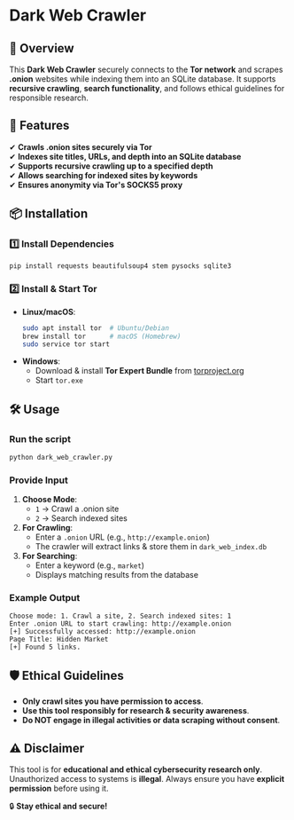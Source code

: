 # Dark Web Crawler

## 📌 Overview
This **Dark Web Crawler** securely connects to the **Tor network** and scrapes **.onion** websites while indexing them into an SQLite database. It supports **recursive crawling**, **search functionality**, and follows ethical guidelines for responsible research.

## 🚀 Features
✔ **Crawls .onion sites securely via Tor**  
✔ **Indexes site titles, URLs, and depth into an SQLite database**  
✔ **Supports recursive crawling up to a specified depth**  
✔ **Allows searching for indexed sites by keywords**  
✔ **Ensures anonymity via Tor's SOCKS5 proxy**  

## 📦 Installation
### **1️⃣ Install Dependencies**
```bash
pip install requests beautifulsoup4 stem pysocks sqlite3
```

### **2️⃣ Install & Start Tor**
- **Linux/macOS**:
  ```bash
  sudo apt install tor  # Ubuntu/Debian
  brew install tor      # macOS (Homebrew)
  sudo service tor start
  ```
- **Windows**:
  - Download & install **Tor Expert Bundle** from [torproject.org](https://www.torproject.org/)
  - Start `tor.exe`

## 🛠 Usage
### **Run the script**
```bash
python dark_web_crawler.py
```

### **Provide Input**
1. **Choose Mode**:
   - `1` → Crawl a .onion site
   - `2` → Search indexed sites
2. **For Crawling**:
   - Enter a `.onion` URL (e.g., `http://example.onion`)
   - The crawler will extract links & store them in `dark_web_index.db`
3. **For Searching**:
   - Enter a keyword (e.g., `market`)
   - Displays matching results from the database

### **Example Output**
```
Choose mode: 1. Crawl a site, 2. Search indexed sites: 1
Enter .onion URL to start crawling: http://example.onion
[+] Successfully accessed: http://example.onion
Page Title: Hidden Market
[+] Found 5 links.
```

## 🛡️ Ethical Guidelines
- **Only crawl sites you have permission to access**.
- **Use this tool responsibly for research & security awareness**.
- **Do NOT engage in illegal activities or data scraping without consent**.

## ⚠️ Disclaimer
This tool is for **educational and ethical cybersecurity research only**. Unauthorized access to systems is **illegal**. Always ensure you have **explicit permission** before using it.

🔒 **Stay ethical and secure!**

